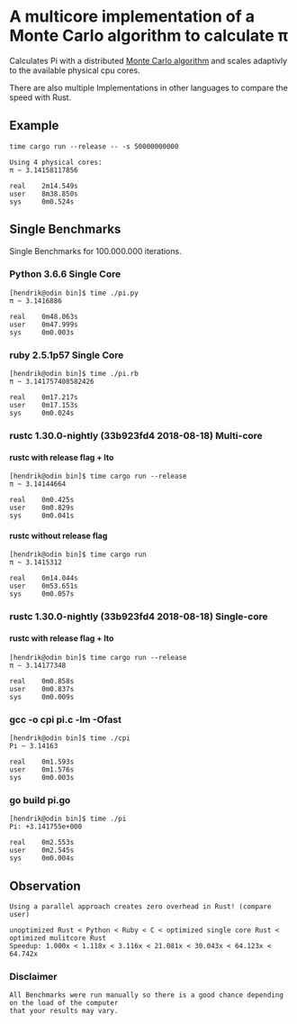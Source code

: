 # A multicore implementation of a Monte Carlo algorithm to calculate π

Calculates Pi with a distributed [Monte Carlo algorithm](https://en.wikipedia.org/wiki/Monte_Carlo_algorithm) and scales adaptivly to the available physical cpu cores.

There are also multiple Implementations in other languages to compare the speed with Rust.

## Example

`time cargo run --release -- -s 50000000000`

    Using 4 physical cores:
    π ~ 3.14158117856

    real    2m14.549s
    user    8m38.850s
    sys     0m0.524s

## Single Benchmarks

Single Benchmarks for 100.000.000 iterations.

### Python 3.6.6 Single Core

    [hendrik@odin bin]$ time ./pi.py
    π ~ 3.1416886

    real    0m48.063s
    user    0m47.999s
    sys     0m0.003s

### ruby 2.5.1p57 Single Core

    [hendrik@odin bin]$ time ./pi.rb
    π ~ 3.141757408582426

    real    0m17.217s
    user    0m17.153s
    sys     0m0.024s

### rustc 1.30.0-nightly (33b923fd4 2018-08-18) Multi-core

#### rustc with release flag + lto

    [hendrik@odin bin]$ time cargo run --release
    π ~ 3.14144664

    real    0m0.425s
    user    0m0.829s
    sys     0m0.041s

#### rustc without release flag

    [hendrik@odin bin]$ time cargo run
    π ~ 3.1415312

    real    0m14.044s
    user    0m53.651s
    sys     0m0.057s

### rustc 1.30.0-nightly (33b923fd4 2018-08-18) Single-core

#### rustc with release flag + lto

    [hendrik@odin bin]$ time cargo run --release
    π ~ 3.14177348

    real    0m0.858s
    user    0m0.837s
    sys     0m0.009s

### gcc -o cpi pi.c -lm -Ofast

    [hendrik@odin bin]$ time ./cpi
    Pi ~ 3.14163

    real    0m1.593s
    user    0m1.576s
    sys     0m0.003s

### go build pi.go

    [hendrik@odin bin]$ time ./pi
    Pi: +3.141755e+000

    real    0m2.553s
    user    0m2.545s
    sys     0m0.004s

## Observation

    Using a parallel approach creates zero overhead in Rust! (compare user)

    unoptimized Rust < Python < Ruby < C < optimized single core Rust < optimized mulitcore Rust
    Speedup: 1.000x < 1.118x < 3.116x < 21.081x < 30.043x < 64.123x < 64.742x

### Disclaimer

    All Benchmarks were run manually so there is a good chance depending on the load of the computer 
    that your results may vary.
